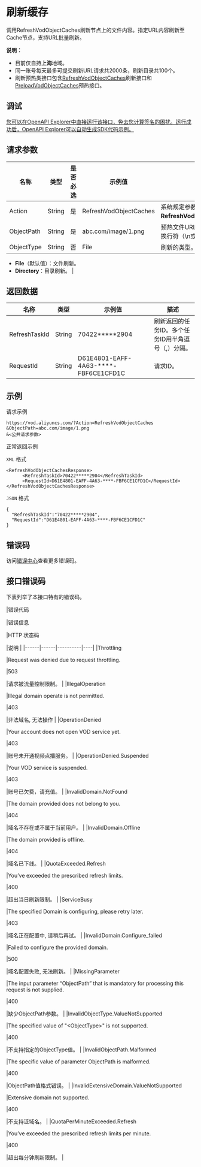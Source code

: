 # 刷新缓存

调用RefreshVodObjectCaches刷新节点上的文件内容。指定URL内容刷新至Cache节点，支持URL批量刷新。

**说明：**

-   目前仅自持**上海**地域。
-   同一账号每天最多可提交刷新URL请求共2000条，刷新目录共100个。
-   刷新预热类接口包含[RefreshVodObjectCaches](~~69215~~)刷新接口和[PreloadVodObjectCaches](~~69211~~)预热接口。

## 调试

[您可以在OpenAPI Explorer中直接运行该接口，免去您计算签名的困扰。运行成功后，OpenAPI Explorer可以自动生成SDK代码示例。](https://api.aliyun.com/#product=vod&api=RefreshVodObjectCaches&type=RPC&version=2017-03-21)

## 请求参数

|名称|类型|是否必选|示例值|描述|
|--|--|----|---|--|
|Action|String|是|RefreshVodObjectCaches|系统规定参数。取值：**RefreshVodObjectCaches**。 |
|ObjectPath|String|是|abc.com/image/1.png|预热文件URL。多个URL使用换行符（\\n或\\r\\n）分隔。 |
|ObjectType|String|否|File|刷新的类型。取值：

 -   **File**（默认值）：文件刷新。
-   **Directory**：目录刷新。 |

## 返回数据

|名称|类型|示例值|描述|
|--|--|---|--|
|RefreshTaskId|String|70422\*\*\*\*\*2904|刷新返回的任务ID。多个任务ID用半角逗号（,）分隔。 |
|RequestId|String|D61E4801-EAFF-4A63-\*\*\*\*-FBF6CE1CFD1C|请求ID。 |

## 示例

请求示例

```
https://vod.aliyuncs.com/?Action=RefreshVodObjectCaches
&ObjectPath=abc.com/image/1.png
&<公共请求参数>
```

正常返回示例

`XML` 格式

```
<RefreshVodObjectCachesResponse>
      <RefreshTaskId>70422*****2904</RefreshTaskId>
      <RequestId>D61E4801-EAFF-4A63-****-FBF6CE1CFD1C</RequestId>
</RefreshVodObjectCachesResponse>
```

`JSON` 格式

```
{
  "RefreshTaskId":"70422*****2904",
  "RequestId":"D61E4801-EAFF-4A63-****-FBF6CE1CFD1C"
}
```

## 错误码

访问[错误中心](https://error-center.alibabacloud.com/status/product/vod)查看更多错误码。

## 接口错误码

下表列举了本接口特有的错误码。

|错误代码

|错误信息

|HTTP 状态码

|说明 |
|------|------|----------|----|
|Throttling

|Request was denied due to request throttling.

|503

|请求被流量控制限制。 |
|IllegalOperation

|Illegal domain operate is not permitted.

|403

|非法域名, 无法操作 |
|OperationDenied

|Your account does not open VOD service yet.

|403

|账号未开通视频点播服务。 |
|OperationDenied.Suspended

|Your VOD service is suspended.

|403

|账号已欠费，请充值。 |
|InvalidDomain.NotFound

|The domain provided does not belong to you.

|404

|域名不存在或不属于当前用户。 |
|InvalidDomain.Offline

|The domain provided is offline.

|404

|域名已下线。 |
|QuotaExceeded.Refresh

|You’ve exceeded the prescribed refresh limits.

|400

|超出当日刷新限制。 |
|ServiceBusy

|The specified Domain is configuring, please retry later.

|403

|域名正在配置中, 请稍后再试。 |
|InvalidDomain.Configure\_failed

|Failed to configure the provided domain.

|500

|域名配置失败, 无法刷新。 |
|MissingParameter

|The input parameter “ObjectPath” that is mandatory for processing this request is not supplied.

|400

|缺少ObjectPath参数。 |
|InvalidObjectType.ValueNotSupported

|The specified value of "<ObjectType\>" is not supported.

|400

|不支持指定的ObjectType值。 |
|InvalidObjectPath.Malformed

|The specific value of parameter ObjectPath is malformed.

|400

|ObjectPath值格式错误。 |
|InvalidExtensiveDomain.ValueNotSupported

|Extensive domain not supported.

|400

|不支持泛域名。 |
|QuotaPerMinuteExceeded.Refresh

|You’ve exceeded the prescribed refresh limits per minute.

|400

|超出每分钟刷新限制。 |

